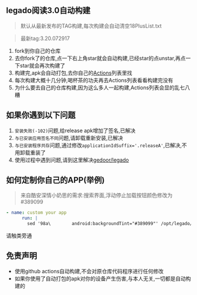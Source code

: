 ## legado阅读3.0自动构建

> 默认从最新发布的TAG构建,每次构建会自动清空18PlusList.txt

> 最新tag:3.20.072917
  
1. fork到你自己的仓库
2. 去你fork了的仓库,点一下右上角star就会自动构建,已经star的点unstar,再点一下star就会再次构建了
3. 构建完,apk会自动打包,去你自己的[Actions](https://github.com/10bits/gedoor-Build/actions)列表里找
4. 每次构建大概十几分钟,喝杯茶的功夫再去Actions列表看看构建完没有
5. 为什么要去自己的仓库构建,因为这么多人一起构建,Actions列表会显的乱七八糟

## 如果你遇到以下问题

1. `安装失败(-102)`问题,给release apk增加了签名,已解决
2. `与已安装应用签名不同`问题,请卸载重新安装,已解决
3. `与已安装程序共存`问题,通过修改`applicationIdSuffix='.releaseA'`,已解决,不用卸载重装了
4. 使用过程中遇到问题,请到这里解决[gedoor/legado](https://github.com/gedoor/legado/issues)
## 如何定制你自己的APP(举例)
> 来自酷安深情小奶思的需求:搜索界面,浮动停止加载按钮颜色修改为#389099
```yaml
- name: custom your app
      run: |
        sed '98a\        android:backgroundTint="#389099"' /opt/legado/app/src/main/res/layout/activity_book_search.xml -i
```
请触类旁通
## 免责声明

* 使用github actions自动构建,不会对原仓库代码程序进行任何修改
* 如果你使用了自动打包的apk对你的设备产生伤害,与本人无关,一切都是自动构建的
